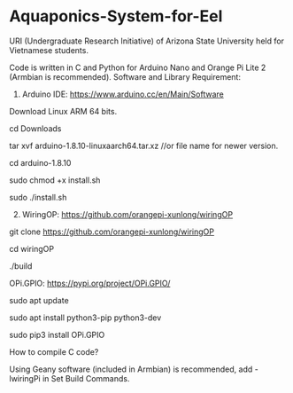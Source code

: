 # Aquaponics-System-for-Eel
URI (Undergraduate Research Initiative) of Arizona State University held for Vietnamese students.

Code is written in C and Python for Arduino Nano and Orange Pi Lite 2 (Armbian is recommended).
Software and Library Requirement:

1. Arduino IDE: https://www.arduino.cc/en/Main/Software

Download Linux ARM 64 bits.

cd Downloads

tar xvf arduino-1.8.10-linuxaarch64.tar.xz //or file name for newer version.

cd arduino-1.8.10

sudo chmod +x install.sh

sudo ./install.sh

2. WiringOP: https://github.com/orangepi-xunlong/wiringOP

git clone https://github.com/orangepi-xunlong/wiringOP

cd wiringOP

./build

OPi.GPIO: https://pypi.org/project/OPi.GPIO/

sudo apt update

sudo apt install python3-pip python3-dev

sudo pip3 install OPi.GPIO


How to compile C code?

Using Geany software (included in Armbian) is recommended, add -lwiringPi in Set Build Commands.
